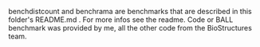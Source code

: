 benchdistcount and benchrama are benchmarks that are described in this folder's README.md . For more infos see the readme. Code or BALL benchmark was provided by me, all the other code from the BioStructures team.